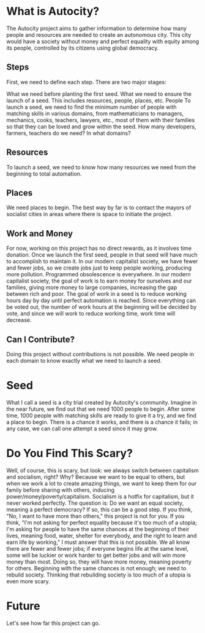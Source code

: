 # What is Autocity?
The Autocity project aims to gather information to determine how many people and resources are needed to create an autonomous city. This city would have a society without money and perfect equality with equity among its people, controlled by its citizens using global democracy.

## Steps
First, we need to define each step. There are two major stages:

What we need before planting the first seed.
What we need to ensure the launch of a seed. This includes resources, people, places, etc.
People
To launch a seed, we need to find the minimum number of people with matching skills in various domains, from mathematicians to managers, mechanics, cooks, teachers, lawyers, etc., most of them with their families so that they can be loved and grow within the seed. How many developers, farmers, teachers do we need? In what domains?

## Resources
To launch a seed, we need to know how many resources we need from the beginning to total automation.

## Places
We need places to begin. The best way by far is to contact the mayors of socialist cities in areas where there is space to initiate the project.

## Work and Money
For now, working on this project has no direct rewards, as it involves time donation. Once we launch the first seed, people in that seed will have much to accomplish to maintain it. In our modern capitalist society, we have fewer and fewer jobs, so we create jobs just to keep people working, producing more pollution. Programmed obsolescence is everywhere. In our modern capitalist society, the goal of work is to earn money for ourselves and our families, giving more money to large companies, increasing the gap between rich and poor. The goal of work in a seed is to reduce working hours day by day until perfect automation is reached. Since everything can be voted out, the number of work hours at the beginning will be decided by vote, and since we will work to reduce working time, work time will decrease.

## Can I Contribute?
Doing this project without contributions is not possible. We need people in each domain to know exactly what we need to launch a seed.

# Seed
What I call a seed is a city trial created by Autocity's community. Imagine in the near future, we find out that we need 1000 people to begin. After some time, 1000 people with matching skills are ready to give it a try, and we find a place to begin. There is a chance it works, and there is a chance it fails; in any case, we can call one attempt a seed since it may grow.

# Do You Find This Scary?
Well, of course, this is scary, but look: we always switch between capitalism and socialism, right? Why? Because we want to be equal to others, but when we work a lot to create amazing things, we want to keep them for our family before sharing with others, inducing power/money/poverty/capitalism. Socialism is a hotfix for capitalism, but it never worked perfectly. The question is: Do we want an equal society, meaning a perfect democracy? If so, this can be a good step. If you think, "No, I want to have more than others," this project is not for you. If you think, "I'm not asking for perfect equality because it's too much of a utopia; I'm asking for people to have the same chances at the beginning of their lives, meaning food, water, shelter for everybody, and the right to learn and earn life by working," I must answer that this is not possible. We all know there are fewer and fewer jobs; if everyone begins life at the same level, some will be luckier or work harder to get better jobs and will win more money than most. Doing so, they will have more money, meaning poverty for others. Beginning with the same chances is not enough; we need to rebuild society. Thinking that rebuilding society is too much of a utopia is even more scary.

# Future
Let's see how far this project can go.
